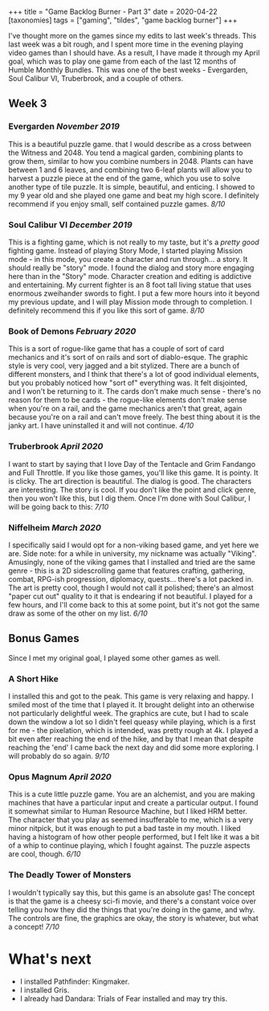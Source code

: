 +++
title = "Game Backlog Burner - Part 3"
date = 2020-04-22
[taxonomies]
tags = ["gaming", "tildes", "game backlog burner"]
+++

I've thought more on the games since my edits to last week's threads. This last week was a bit rough, and I spent more 
time in the evening playing video games than I should have. As a result, I have made it through my April goal, which was 
to play one game from each of the last 12 months of Humble Monthly Bundles. This was one of the best weeks - Evergarden,
Soul Calibur VI, Truberbrook, and a couple of others.

<!-- more -->

## Week 3

### Evergarden *November 2019*

This is a beautiful puzzle game. that I would describe as a cross between the Witness and 2048. You tend a magical 
garden, combining plants to grow them, similar to how you combine numbers in 2048. Plants can have between 1 and 6 
leaves, and combining two 6-leaf plants will allow you to harvest a puzzle piece at the end of the game, which you use 
to solve another type of tile puzzle. It is simple, beautiful, and enticing. I showed to my 9 year old and she played 
one game and beat my high score. I definitely recommend if you enjoy small, self contained puzzle games. _8/10_

### Soul Calibur VI *December 2019*

This is a fighting game, which is not really to my taste, but it's a *pretty good* fighting game. Instead of playing 
Story Mode, I started playing Mission mode - in this mode, you create a character and run through... a story. It should 
really be "story" mode. I found the dialog and story more engaging here than in the "Story" mode. Character creation and 
editing is addictive and entertaining. My current fighter is an 8 foot tall living statue that uses enormous zweihander 
swords to fight. I put a few more hours into it beyond my previous update, and I will play Mission mode through to 
completion. I definitely recommend this if you like this sort of game. _8/10_

### Book of Demons *February 2020*

This is a sort of rogue-like game that has a couple of sort of card mechanics and it's sort of on rails and sort of 
diablo-esque. The graphic style is very cool, very jagged and a bit stylized. There are a bunch of different monsters, 
and I think that there's a lot of good individual elements, but you probably noticed how "sort of" everything was. It 
felt disjointed, and I won't be returning to it. The cards don't make much sense - there's no reason for them to be 
cards - the rogue-like elements don't make sense when you're on a rail, and the game mechanics aren't that great, again 
because you're on a rail and can't move freely. The best thing about it is the janky art. I have uninstalled it and will 
not continue. _4/10_

### Truberbrook *April 2020*

I want to start by saying that I love Day of the Tentacle and Grim Fandango and Full Throttle. If you like those games, 
you'll like this game. It is pointy. It is clicky. The art direction is beautiful. The dialog is good. The characters 
are interesting. The story is cool. If you don't like the point and click genre, then you won't like this, but I dig 
them. Once I'm done with Soul Calibur, I will be going back to this: _7/10_

### Niffelheim *March 2020*

I specifically said I would opt for a non-viking based game, and yet here we are. Side note: for a while in university, 
my nickname was actually "Viking". Amusingly, none of the viking games that I installed and tried are the same genre - 
this is a 2D sidescrolling game that features crafting, gathering, combat, RPG-ish progression, diplomacy, quests... 
there's a lot packed in. The art is pretty cool, though I would not call it polished; there's an almost "paper cut out" 
quality to it that is endearing if not beautiful. I played for a few hours, and I'll come back to this at some point, 
but it's not got the same draw as some of the other on my list. _6/10_

## Bonus Games

Since I met my original goal, I played some other games as well.

### A Short Hike 

I installed this and got to the peak. This game is very relaxing and happy. I smiled most of 
the time that I played it. It brought delight into an otherwise not particularly delightful week. The graphics are cute, 
but I had to scale down the window a lot so I didn't feel queasy while playing, which is a first for me - the 
pixelation, which is intended, was pretty rough at 4k. I played a bit even after reaching the end of the hike, and by 
that I mean that despite reaching the 'end' I came back the next day and did some more exploring. I will probably do so 
again. _9/10_

### Opus Magnum *April 2020*

This is a cute little puzzle game. You are an alchemist, and you are making machines that have a particular input and 
create a particular output. I found it somewhat similar to Human Resource Machine, but I liked HRM better. The character 
that you play as seemed insufferable to me, which is a very minor nitpick, but it was enough to put a bad taste in my 
mouth. I liked having a histogram of how other people performed, but I felt like it was a bit of a whip to continue 
playing, which I fought against. The puzzle aspects are cool, though. _6/10_

### The Deadly Tower of Monsters

I wouldn't typically say this, but this game is an absolute gas! The concept is that the game is a cheesy sci-fi movie, 
and there's a constant voice over telling you how they did the things that you're doing in the game, and why. The 
controls are fine, the graphics are okay, the story is whatever, but what a concept! _7/10_

# What's next

* I installed Pathfinder: Kingmaker. 
* I installed Gris. 
* I already had Dandara: Trials of Fear installed and may try this.


